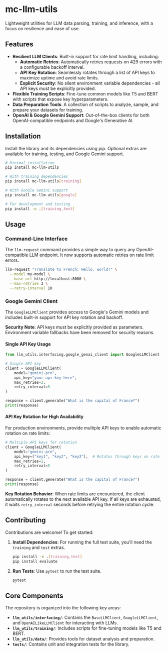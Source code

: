 # mc-llm-utils

Lightweight utilities for LLM data parsing, training, and inference, with a focus on resilience and ease of use.

## Features

- **Resilient LLM Clients**: Built-in support for rate limit handling, including:
  - **Automatic Retries**: Automatically retries requests on 429 errors with a configurable backoff interval.
  - **API Key Rotation**: Seamlessly rotates through a list of API keys to maximize uptime and avoid rate limits.
  - **Explicit Security**: No silent environment variable dependencies - all API keys must be explicitly provided.
- **Flexible Training Scripts**: Fine-tune common models like T5 and BERT with scripts that expose key hyperparameters.
- **Data Preparation Tools**: A collection of scripts to analyze, sample, and prepare your datasets for training.
- **OpenAI & Google Gemini Support**: Out-of-the-box clients for both OpenAI-compatible endpoints and Google's Generative AI.

## Installation

Install the library and its dependencies using pip. Optional extras are available for training, testing, and Google Gemini support.

```bash
# Minimal installation
pip install mc-llm-utils

# With training dependencies
pip install mc-llm-utils[training]

# With Google Gemini support
pip install mc-llm-utils[google]

# For development and testing
pip install -e .[training,test]
```

## Usage

### Command-Line Interface

The `llm-request` command provides a simple way to query any OpenAI-compatible LLM endpoint. It now supports automatic retries on rate limit errors.

```bash
llm-request "Translate to French: Hello, world!" \
  --model my-model \
  --base-url http://localhost:8000 \
  --max-retries 3 \
  --retry-interval 10
```

### Google Gemini Client

The `GoogleLLMClient` provides access to Google's Gemini models and includes built-in support for API key rotation and backoff.

**Security Note**: API keys must be explicitly provided as parameters. Environment variable fallbacks have been removed for security reasons.

#### Single API Key Usage

```python
from llm_utils.interfacing.google_genai_client import GoogleLLMClient

# Single API key
client = GoogleLLMClient(
    model="gemini-pro", 
    api_key="your-api-key-here",
    max_retries=2, 
    retry_interval=5
)

response = client.generate("What is the capital of France?")
print(response)
```

#### API Key Rotation for High Availability

For production environments, provide multiple API keys to enable automatic rotation on rate limits:

```python
# Multiple API keys for rotation
client = GoogleLLMClient(
    model="gemini-pro",
    api_key=["key1", "key2", "key3"],  # Rotates through keys on rate limits
    max_retries=2,
    retry_interval=5
)

response = client.generate("What is the capital of France?")
print(response)
```

**Key Rotation Behavior**: When rate limits are encountered, the client automatically rotates to the next available API key. If all keys are exhausted, it waits `retry_interval` seconds before retrying the entire rotation cycle.

## Contributing

Contributions are welcome! To get started:

1.  **Install Dependencies**: For running the full test suite, you'll need the `training` and `test` extras.

    ```bash
    pip install -e .[training,test]
    pip install evaluate
    ```

2.  **Run Tests**: Use `pytest` to run the test suite.

    ```bash
    pytest
    ```

## Core Components

The repository is organized into the following key areas:

- **`llm_utils/interfacing/`**: Contains the `BaseLLMClient`, `GoogleLLMClient`, and `OpenAILikeLLMClient` for interacting with LLMs.
- **`llm_utils/training/`**: Includes scripts for fine-tuning models like T5 and BERT.
- **`llm_utils/data/`**: Provides tools for dataset analysis and preparation.
- **`tests/`**: Contains unit and integration tests for the library.

